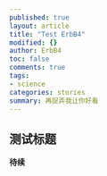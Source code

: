 ```yaml
---
published: true
layout: article
title: "Test ErbB4"
modified: {}
author: ErbB4
toc: false
comments: true
tags:
- science
categories: stories
summary: 再捉弄我让你好看
---
```


## 测试标题
**待续**